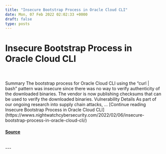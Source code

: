 ```yaml
---
title: "Insecure Bootstrap Process in Oracle Cloud CLI"
date: Mon, 07 Feb 2022 02:02:33 +0000
draft: false
type: posts
---
```

# Insecure Bootstrap Process in Oracle Cloud CLI

<br/>

<br/>
Summary The bootstrap process for Oracle Cloud CLI using the “curl | bash” pattern was insecure since there was no way to verify authenticity of the downloaded binaries. The vendor is now publishing checksums that can be used to verify the downloaded binaries. Vulnerability Details As part of our ongoing research into supply chain attacks, … [Continue reading Insecure Bootstrap Process in Oracle Cloud CLI](https://wwws.nightwatchcybersecurity.com/2022/02/06/insecure-bootstrap-process-in-oracle-cloud-cli/)

#### [Source](https://wwws.nightwatchcybersecurity.com/2022/02/06/insecure-bootstrap-process-in-oracle-cloud-cli/)

<br/>
---
